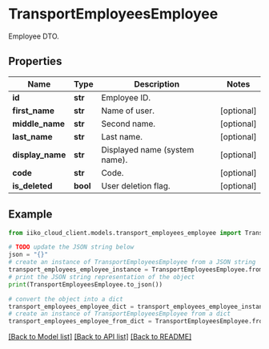 # TransportEmployeesEmployee

Employee DTO.

## Properties

Name | Type | Description | Notes
------------ | ------------- | ------------- | -------------
**id** | **str** | Employee ID. | 
**first_name** | **str** | Name of user. | [optional] 
**middle_name** | **str** | Second name. | [optional] 
**last_name** | **str** | Last name. | [optional] 
**display_name** | **str** | Displayed name (system name). | [optional] 
**code** | **str** | Code. | [optional] 
**is_deleted** | **bool** | User deletion flag. | [optional] 

## Example

```python
from iiko_cloud_client.models.transport_employees_employee import TransportEmployeesEmployee

# TODO update the JSON string below
json = "{}"
# create an instance of TransportEmployeesEmployee from a JSON string
transport_employees_employee_instance = TransportEmployeesEmployee.from_json(json)
# print the JSON string representation of the object
print(TransportEmployeesEmployee.to_json())

# convert the object into a dict
transport_employees_employee_dict = transport_employees_employee_instance.to_dict()
# create an instance of TransportEmployeesEmployee from a dict
transport_employees_employee_from_dict = TransportEmployeesEmployee.from_dict(transport_employees_employee_dict)
```
[[Back to Model list]](../README.md#documentation-for-models) [[Back to API list]](../README.md#documentation-for-api-endpoints) [[Back to README]](../README.md)


